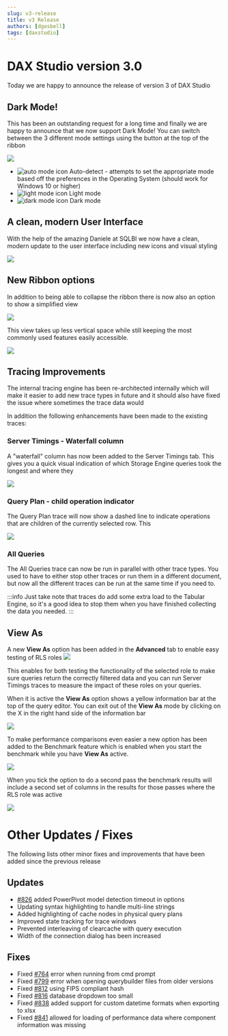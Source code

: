 ```yaml
---
slug: v3-release
title: v3 Release
authors: [dgosbell]
tags: [daxstudio]
---
```


# DAX Studio version 3.0

Today we are happy to announce the release of version 3 of DAX Studio

## Dark Mode!

This has been an outstanding request for a long time and finally we are happy to announce that we now support Dark Mode! You can switch between the 3 different mode settings using the button at the top of the ribbon

![](mode-button.png)

* ![auto mode icon](auto-mode.png) Auto-detect - attempts to set the appropriate mode based off the preferences in the Operating System (should work for Windows 10 or higher)
* ![light mode icon](light-mode.png) Light mode
* ![dark mode icon](dark-mode.png) Dark mode

## A clean, modern User Interface

With the help of the amazing Daniele at SQLBI we now have a clean, modern update to the user interface including new icons and visual styling

![](modern-ui.png)

## New Ribbon options

In addition to being able to collapse the ribbon there is now also an option to show a simplified view

![](ribbon-options.png)

This view takes up less vertical space while still keeping the most commonly used features easily accessible.

![](simplified-ribbon.png)

## Tracing Improvements

The internal tracing engine has been re-architected internally which will make it easier to add new trace types in future and it should also have fixed the issue where sometimes the trace data would 

In addition the following enhancements have been made to the existing traces:

### Server Timings - Waterfall column

A "waterfall" column has now been added to the Server Timings tab. This gives you a quick visual indication of which Storage Engine queries took the longest and where they

![](servertimings-waterfall.png)

### Query Plan - child operation indicator

The Query Plan trace will now show a dashed line to indicate operations that are children of the currently selected row. This 

![](queryplan-child-operations.png)

### All Queries

The All Queries trace can now be run in parallel with other trace types. You used to have to either stop other traces or run them in a different document, but now all the different traces can be run at the same time if you need to. 

:::info
Just take note that traces do add some extra load to the Tabular Engine, so it's a good idea to stop them when you have finished collecting the data you needed.
:::


## View As

A new **View As** option has been added in the **Advanced** tab to enable easy testing of RLS roles
![](viewas-button.png)

This enables for both testing the functionality of the selected role to make sure queries return the correctly filtered data and you can run Server Timings traces to measure the impact of these roles on your queries.

When it is active the **View As** option shows a yellow information bar at the top of the query editor. You can exit out of the **View As** mode by clicking on the X in the right hand side of the information bar

![](./viewas-results.png)

To make performance comparisons even easier a new option has been added to the Benchmark feature which is enabled when you start the benchmark while you have **View As** active.

![](benchmark-rls.png)

When you tick the option to do a second pass the benchmark results will include a second set of columns in the results for those passes where the RLS role was active

![](benchmark-rls-results.png)





# Other Updates / Fixes

The following lists other minor fixes and improvements that have been added since the previous release

## Updates
* [#826](https://github.com/daxstudio/daxstudio/issues/826) added PowerPivot model detection timeout in options
* Updating syntax highlighting to handle multi-line strings
* Added highlighting of cache nodes in physical query plans
* Improved state tracking for trace windows
* Prevented interleaving of clearcache with query execution
* Width of the connection dialog has been increased 

## Fixes
* Fixed [#764](https://github.com/daxstudio/daxstudio/issues/764) error when running from cmd prompt
* Fixed [#799](https://github.com/daxstudio/daxstudio/issues/799) error when opening querybuilder files from older versions
* Fixed [#812](https://github.com/daxstudio/daxstudio/issues/812) using FIPS compliant hash
* Fixed [#816](https://github.com/daxstudio/daxstudio/issues/816) database dropdown too small
* Fixed [#838](https://github.com/daxstudio/daxstudio/issues/838) added support for custom datetime formats when exporting to xlsx
* Fixed [#841](https://github.com/daxstudio/daxstudio/issues/841) allowed for loading of performance data where component information was missing

